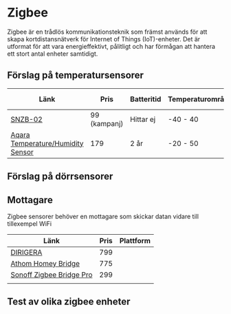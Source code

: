# Zigbee

Zigbee är en trådlös kommunikationsteknik som främst används för att skapa kortdistansnätverk för Internet of Things (IoT)-enheter. Det är utformat för att vara energieffektivt, pålitligt och har förmågan att hantera ett stort antal enheter samtidigt.

## Förslag på temperatursensorer

| Länk | Pris | Batteritid | Temperaturområde | Mäter också |
|-|-|-|-|-|
|[SNZB-02](https://www.styrahem.se/p/657?gad=1&gclid=CjwKCAiA3aeqBhBzEiwAxFiOBp5h0-GsmM4Ej8EubKCK4aKjA5bHIf11D-y2VSlYwVoirUaiw7RElBoCPsYQAvD_BwE)|99 (kampanj)|Hittar ej|-40 - 40|Luftfuktighet|
|[Aqara Temperature/Humidity Sensor](https://www.netonnet.se/art/hem-fritid/smarta-hem/smarta-sensorer/aqara-temperaturehumidity-sensor/1009067.19001/?gclid=CjwKCAiA3aeqBhBzEiwAxFiOBlwwyr9vft9lJGcex33uLHKvfwp0HBDBtx2N6p7ZHLajaOxL6nfP9BoCWAYQAvD_BwE)|179|2 år|-20 - 50| Luftfuktighet| 

## Förslag på dörrsensorer

## Mottagare

Zigbee sensorer behöver en mottagare som skickar datan vidare till tillexempel WiFi

|Länk|Pris|Plattform|
|-|-|-|
|[DIRIGERA](https://www.ikea.com/se/sv/p/dirigera-hubb-foer-smarta-produkter-vit-smart-10503406/)|799||
|[Athom Homey Bridge](https://tibber.com/se/store/produkt/homey-bridge?variant=279223&utm_source=googleadwords_int&utm_medium=cpc&utm_content=15766743776_131821671076_572751328220&utm_id=g_&keyword=&gclid=CjwKCAiA3aeqBhBzEiwAxFiOBgmwQPV__jx4MSacC8S01YdWJ429C6T0QspQTvGiAQsI_2kEkMMU5BoCruYQAvD_BwE)|775||
|[Sonoff Zigbee Bridge Pro](https://www.styrahem.se/p/801?gad=1&gclid=CjwKCAiA3aeqBhBzEiwAxFiOBngUYAtkne7XhMn80fm9SzPPqh-1RDW_YGCAjGdWlRK6fb-ZH6YDehoCMzMQAvD_BwE)|299||
|||

## Test av olika zigbee enheter

